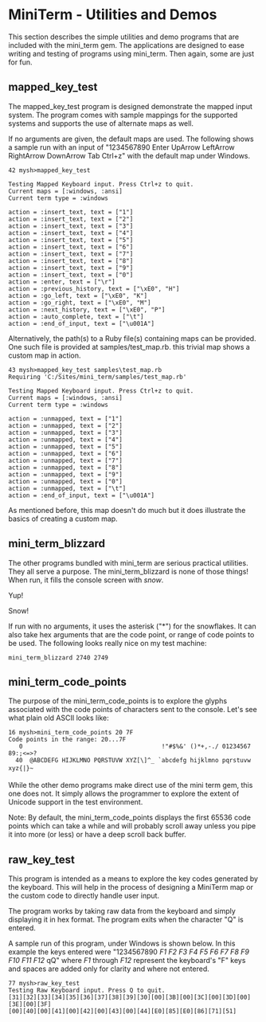 # MiniTerm - Utilities and Demos

This section describes the simple utilities and demo programs that are included
with the mini_term gem. The applications are designed to ease writing and
testing of programs using mini_term. Then again, some are just for fun.

## mapped_key_test

The mapped_key_test program is designed demonstrate the mapped input system.
The program comes with sample mappings for the supported systems and supports
the use of alternate maps as well.

If no arguments are given, the default maps are used.
The following shows a sample run with an input of "1234567890 Enter UpArrow
LeftArrow RightArrow DownArrow Tab Ctrl+z" with the default map under Windows.

    42 mysh>mapped_key_test

    Testing Mapped Keyboard input. Press Ctrl+z to quit.
    Current maps = [:windows, :ansi]
    Current term type = :windows

    action = :insert_text, text = ["1"]
    action = :insert_text, text = ["2"]
    action = :insert_text, text = ["3"]
    action = :insert_text, text = ["4"]
    action = :insert_text, text = ["5"]
    action = :insert_text, text = ["6"]
    action = :insert_text, text = ["7"]
    action = :insert_text, text = ["8"]
    action = :insert_text, text = ["9"]
    action = :insert_text, text = ["0"]
    action = :enter, text = ["\r"]
    action = :previous_history, text = ["\xE0", "H"]
    action = :go_left, text = ["\xE0", "K"]
    action = :go_right, text = ["\xE0", "M"]
    action = :next_history, text = ["\xE0", "P"]
    action = :auto_complete, text = ["\t"]
    action = :end_of_input, text = ["\u001A"]

Alternatively, the path(s) to a Ruby file(s) containing maps can be provided.
One such file is provided at samples/test_map.rb. this trivial map shows a
custom map in action.

    43 mysh>mapped_key_test samples\test_map.rb
    Requiring 'C:/Sites/mini_term/samples/test_map.rb'

    Testing Mapped Keyboard input. Press Ctrl+z to quit.
    Current maps = [:windows, :ansi]
    Current term type = :windows

    action = :unmapped, text = ["1"]
    action = :unmapped, text = ["2"]
    action = :unmapped, text = ["3"]
    action = :unmapped, text = ["4"]
    action = :unmapped, text = ["5"]
    action = :unmapped, text = ["6"]
    action = :unmapped, text = ["7"]
    action = :unmapped, text = ["8"]
    action = :unmapped, text = ["9"]
    action = :unmapped, text = ["0"]
    action = :unmapped, text = ["\t"]
    action = :end_of_input, text = ["\u001A"]

As mentioned before, this map doesn't do much but it does illustrate the basics
of creating a custom map.

## mini_term_blizzard

The other programs bundled with mini_term are serious practical utilities. They
all serve a purpose. The mini_term_blizzard is none of those things! When run,
it fills the console screen with _snow_.

Yup!

Snow!

If run with no arguments, it uses the asterisk ("*") for the snowflakes. It can
also take hex arguments that are the code point, or range of code points to be
used. The following looks really nice on my test machine:

    mini_term_blizzard 2740 2749

## mini_term_code_points

The purpose of the mini_term_code_points is to explore the glyphs associated
with the code points of characters sent to the console. Let's see what plain
old ASCII looks like:

    16 mysh>mini_term_code_points 20 7F
    Code points in the range: 20...7F
       0                                       !"#$%&' ()*+,-./ 01234567 89:;<=>?
      40  @ABCDEFG HIJKLMNO PQRSTUVW XYZ[\]^_ `abcdefg hijklmno pqrstuvw xyz{|}~

While the other demo programs make direct use of the mini term gem, this one
does not. It simply allows the programmer to explore the extent of Unicode
support in the test environment.

Note: By default, the mini_term_code_points displays the first 65536 code
points which can take a while and will probably scroll away unless you pipe
it into more (or less) or have a deep scroll back buffer.

## raw_key_test

This program is intended as a means to explore the key codes generated by the
keyboard. This will help in the process of designing a MiniTerm map or the
custom code to directly handle user input.

The program works by taking raw data from the keyboard and simply displaying it
in hex format. The program exits when the character "Q" is entered.

A sample run of this program, under Windows is shown below. In this example the
keys entered were "1234567890 *F1 F2 F3 F4 F5 F6 F7 F8 F9 F10 F11 F12* qQ"
where *F1* through *F12* represent the keyboard's "F" keys and spaces are added
only for clarity and where not entered.

    77 mysh>raw_key_test
    Testing Raw Keyboard input. Press Q to quit.
    [31][32][33][34][35][36][37][38][39][30][00][3B][00][3C][00][3D][00][3E][00][3F]
    [00][40][00][41][00][42][00][43][00][44][E0][85][E0][86][71][51]
